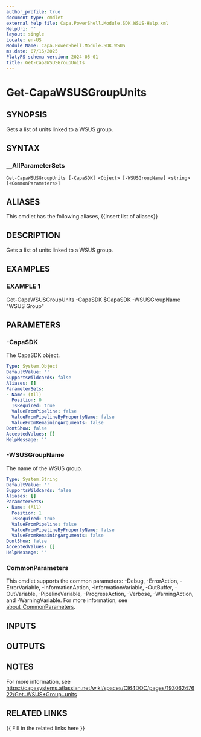 ```yaml
---
author_profile: true
document type: cmdlet
external help file: Capa.PowerShell.Module.SDK.WSUS-Help.xml
HelpUri: ''
layout: single
Locale: en-US
Module Name: Capa.PowerShell.Module.SDK.WSUS
ms.date: 07/16/2025
PlatyPS schema version: 2024-05-01
title: Get-CapaWSUSGroupUnits
---
```


# Get-CapaWSUSGroupUnits

## SYNOPSIS

Gets a list of units linked to a WSUS group.

## SYNTAX

### __AllParameterSets

```
Get-CapaWSUSGroupUnits [-CapaSDK] <Object> [-WSUSGroupName] <string> [<CommonParameters>]
```

## ALIASES

This cmdlet has the following aliases,
  {{Insert list of aliases}}

## DESCRIPTION

Gets a list of units linked to a WSUS group.

## EXAMPLES

### EXAMPLE 1

Get-CapaWSUSGroupUnits -CapaSDK $CapaSDK -WSUSGroupName "WSUS Group"

## PARAMETERS

### -CapaSDK

The CapaSDK object.

```yaml
Type: System.Object
DefaultValue: ''
SupportsWildcards: false
Aliases: []
ParameterSets:
- Name: (All)
  Position: 0
  IsRequired: true
  ValueFromPipeline: false
  ValueFromPipelineByPropertyName: false
  ValueFromRemainingArguments: false
DontShow: false
AcceptedValues: []
HelpMessage: ''
```

### -WSUSGroupName

The name of the WSUS group.

```yaml
Type: System.String
DefaultValue: ''
SupportsWildcards: false
Aliases: []
ParameterSets:
- Name: (All)
  Position: 1
  IsRequired: true
  ValueFromPipeline: false
  ValueFromPipelineByPropertyName: false
  ValueFromRemainingArguments: false
DontShow: false
AcceptedValues: []
HelpMessage: ''
```

### CommonParameters

This cmdlet supports the common parameters: -Debug, -ErrorAction, -ErrorVariable,
-InformationAction, -InformationVariable, -OutBuffer, -OutVariable, -PipelineVariable,
-ProgressAction, -Verbose, -WarningAction, and -WarningVariable. For more information, see
[about_CommonParameters](https://go.microsoft.com/fwlink/?LinkID=113216).

## INPUTS

## OUTPUTS

## NOTES

For more information, see https://capasystems.atlassian.net/wiki/spaces/CI64DOC/pages/19306247622/Get+WSUS+Group+units


## RELATED LINKS

{{ Fill in the related links here }}


